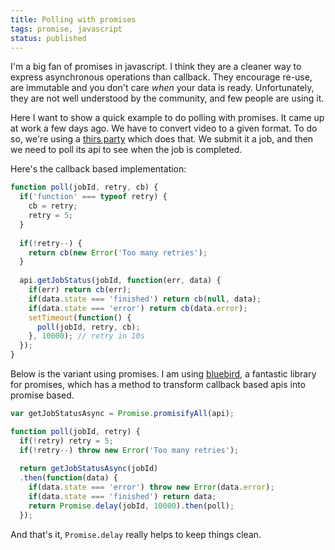 ```yaml
---
title: Polling with promises
tags: promise, javascript
status: published
---
```


I'm a big fan of promises in javascript. I think they are a cleaner way to express asynchronous operations than callback. They encourage re-use, are immutable and you don't care *when* your data is ready. Unfortunately, they are not well understood by the community, and few people are using it.

Here I want to show a quick example to do polling with promises. It came up at work a few days ago. We have to convert video to a given format. To do so, we're using a [thirs party](http://zencoder.com) which does that. We submit it a job, and then we need to poll its api to see when the job is completed.

Here's the callback based implementation:

```javascript
function poll(jobId, retry, cb) {
  if('function' === typeof retry) {
    cb = retry;
    retry = 5;
  }
  
  if(!retry--) {
    return cb(new Error('Too many retries');
  }
  
  api.getJobStatus(jobId, function(err, data) {
    if(err) return cb(err);
    if(data.state === 'finished') return cb(null, data);
    if(data.state === 'error') return cb(data.error);
    setTimeout(function() {
      poll(jobId, retry, cb);
    }, 10000); // retry in 10s
  });
}
```

Below is the variant using promises. I am using [bluebird](https://github.com/petkaantonov/bluebird), a fantastic library for promises, which has a method to transform callback based apis into promise based.

```javascript
var getJobStatusAsync = Promise.promisifyAll(api);

function poll(jobId, retry) {
  if(!retry) retry = 5;
  if(!retry--) throw new Error('Too many retries');
  
  return getJobStatusAsync(jobId)
  .then(function(data) {
    if(data.state === 'error') throw new Error(data.error);
    if(data.state === 'finished') return data;
    return Promise.delay(jobId, 10000).then(poll);
  });
```

And that's it, `Promise.delay` really helps to keep things clean.


